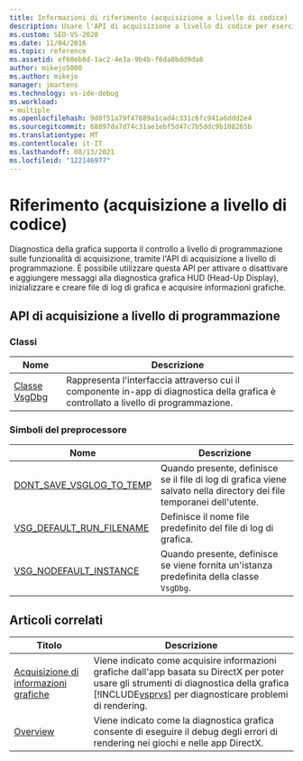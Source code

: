 ```yaml
---
title: Informazioni di riferimento (acquisizione a livello di codice) | Microsoft Docs
description: Usare l'API di acquisizione a livello di codice per esercitare il controllo a livello di codice sulle funzionalità di acquisizione Diagnostica della grafica.
ms.custom: SEO-VS-2020
ms.date: 11/04/2016
ms.topic: reference
ms.assetid: ef60eb8d-1ac2-4e3a-9b4b-f6da0bdd9da8
author: mikejo5000
ms.author: mikejo
manager: jmartens
ms.technology: vs-ide-debug
ms.workload:
- multiple
ms.openlocfilehash: 9d8f51a79f47889a1cad4c331c6fc941a6ddd2e4
ms.sourcegitcommit: 68897da7d74c31ae1ebf5d47c7b5ddc9b108265b
ms.translationtype: MT
ms.contentlocale: it-IT
ms.lasthandoff: 08/13/2021
ms.locfileid: "122146977"
---
```

# <a name="reference-programmatic-capture"></a>Riferimento (acquisizione a livello di codice)
Diagnostica della grafica supporta il controllo a livello di programmazione sulle funzionalità di acquisizione, tramite l'API di acquisizione a livello di programmazione. È possibile utilizzare questa API per attivare o disattivare e aggiungere messaggi alla diagnostica grafica HUD (Head-Up Display), inizializzare e creare file di log di grafica e acquisire informazioni grafiche.

## <a name="programmatic-capture-apis"></a>API di acquisizione a livello di programmazione

### <a name="classes"></a>Classi

|Nome|Descrizione|
|----------|-----------------|
|[Classe VsgDbg](vsgdbg-class.md)|Rappresenta l'interfaccia attraverso cui il componente in-app di diagnostica della grafica è controllato a livello di programmazione.|

### <a name="preprocessor-symbols"></a>Simboli del preprocessore

|Nome|Descrizione|
|----------|-----------------|
|[DONT_SAVE_VSGLOG_TO_TEMP](dont-save-vsglog-to-temp.md)|Quando presente, definisce se il file di log di grafica viene salvato nella directory dei file temporanei dell'utente.|
|[VSG_DEFAULT_RUN_FILENAME](vsg-default-run-filename.md)|Definisce il nome file predefinito del file di log di grafica.|
|[VSG_NODEFAULT_INSTANCE](vsg-nodefault-instance.md)|Quando presente, definisce se viene fornita un'istanza predefinita della classe `VsgDbg`.|

## <a name="related-articles"></a>Articoli correlati

| Titolo | Descrizione |
| - | - |
| [Acquisizione di informazioni grafiche](capturing-graphics-information.md) | Viene indicato come acquisire informazioni grafiche dall'app basata su DirectX per poter usare gli strumenti di diagnostica della grafica [!INCLUDE[vsprvs](../../code-quality/includes/vsprvs_md.md)] per diagnosticare problemi di rendering. |
| [Overview](overview-of-visual-studio-graphics-diagnostics.md) | Viene indicato come la diagnostica grafica consente di eseguire il debug degli errori di rendering nei giochi e nelle app DirectX. |
